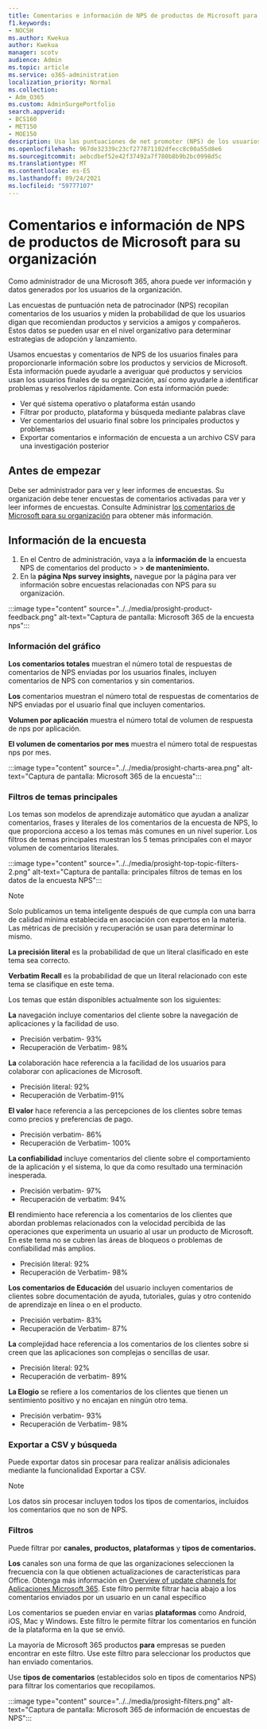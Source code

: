 ```yaml
---
title: Comentarios e información de NPS de productos de Microsoft para su organización
f1.keywords:
- NOCSH
ms.author: Kwekua
author: Kwekua
manager: scotv
audience: Admin
ms.topic: article
ms.service: o365-administration
localization_priority: Normal
ms.collection:
- Adm_O365
ms.custom: AdminSurgePortfolio
search.appverid:
- BCS160
- MET150
- MOE150
description: Usa las puntuaciones de net promoter (NPS) de los usuarios finales para ver cómo se sienten acerca de los productos y servicios de Microsoft.
ms.openlocfilehash: 967de32339c23cf277871102dfecc8c00a55d8e6
ms.sourcegitcommit: aebcdbef52e42f37492a7f780b8b9b2bc0998d5c
ms.translationtype: MT
ms.contentlocale: es-ES
ms.lasthandoff: 09/24/2021
ms.locfileid: "59777107"
---
```

# <a name="microsoft-product-nps-feedback-and-insights-for-your-organization"></a>Comentarios e información de NPS de productos de Microsoft para su organización

Como administrador de una Microsoft 365, ahora puede ver información y datos generados por los usuarios de la organización.

Las encuestas de puntuación neta de patrocinador (NPS) recopilan comentarios de los usuarios y miden la probabilidad de que los usuarios digan que recomiendan productos y servicios a amigos y compañeros. Estos datos se pueden usar en el nivel organizativo para determinar estrategias de adopción y lanzamiento.

Usamos encuestas y comentarios de NPS de los usuarios finales para proporcionarle información sobre los productos y servicios de Microsoft. Esta información puede ayudarle a averiguar qué productos y servicios usan los usuarios finales de su organización, así como ayudarle a identificar problemas y resolverlos rápidamente. Con esta información puede:

<!--See location of users who have submitted feedback-->
- Ver qué sistema operativo o plataforma están usando
- Filtrar por producto, plataforma y búsqueda mediante palabras clave
- Ver comentarios del usuario final sobre los principales productos y problemas
- Exportar comentarios e información de encuesta a un archivo CSV para una investigación posterior

## <a name="before-you-begin"></a>Antes de empezar

Debe ser administrador para ver [y](../add-users/about-admin-roles.md) leer informes de encuestas. Su organización debe tener encuestas de comentarios activadas para ver y leer informes de encuestas. Consulte Administrar [los comentarios de Microsoft para su organización](manage-feedback-ms-org.md) para obtener más información.

## <a name="survey-insights"></a>Información de la encuesta

1. En el Centro de administración, vaya a la **información de** la encuesta NPS de comentarios del producto  >    >  **de mantenimiento.**
2. En la **página Nps survey insights,** navegue por la página para ver información sobre encuestas relacionadas con NPS para su organización.

:::image type="content" source="../../media/prosight-product-feedback.png" alt-text="Captura de pantalla: Microsoft 365 de la encuesta nps":::

### <a name="chart-information"></a>Información del gráfico

**Los comentarios totales** muestran el número total de respuestas de comentarios de NPS enviadas por los usuarios finales, incluyen comentarios de NPS con comentarios y sin comentarios.

**Los** comentarios muestran el número total de respuestas de comentarios de NPS enviadas por el usuario final que incluyen comentarios.

**Volumen por aplicación** muestra el número total de volumen de respuesta de nps por aplicación.

**El volumen de comentarios por mes** muestra el número total de respuestas nps por mes.

:::image type="content" source="../../media/prosight-charts-area.png" alt-text="Captura de pantalla: Microsoft 365 de la encuesta":::

### <a name="top-topic-filters"></a>Filtros de temas principales

Los temas son modelos de aprendizaje automático que ayudan a analizar comentarios, frases y literales de los comentarios de la encuesta de NPS, lo que proporciona acceso a los temas más comunes en un nivel superior. Los filtros de temas principales muestran los 5 temas principales con el mayor volumen de comentarios literales.

:::image type="content" source="../../media/prosight-top-topic-filters-2.png" alt-text="Captura de pantalla: principales filtros de temas en los datos de la encuesta NPS":::

> [!NOTE]
> Solo publicamos un tema inteligente después de que cumpla con una barra de calidad mínima establecida en asociación con expertos en la materia. Las métricas de precisión y recuperación se usan para determinar lo mismo.

**La precisión literal** es la probabilidad de que un literal clasificado en este tema sea correcto.

**Verbatim Recall** es la probabilidad de que un literal relacionado con este tema se clasifique en este tema.

Los temas que están disponibles actualmente son los siguientes:

**La** navegación incluye comentarios del cliente sobre la navegación de aplicaciones y la facilidad de uso.

- Precisión verbatim- 93%
- Recuperación de Verbatim- 98%

**La** colaboración hace referencia a la facilidad de los usuarios para colaborar con aplicaciones de Microsoft.

- Precisión literal: 92%
- Recuperación de Verbatim-91%

**El valor** hace referencia a las percepciones de los clientes sobre temas como precios y preferencias de pago.

- Precisión verbatim- 86%
- Recuperación de Verbatim- 100%

**La confiabilidad** incluye comentarios del cliente sobre el comportamiento de la aplicación y el sistema, lo que da como resultado una terminación inesperada.

- Precisión verbatim- 97%
- Recuperación de verbatim: 94%

**El** rendimiento hace referencia a los comentarios de los clientes que abordan problemas relacionados con la velocidad percibida de las operaciones que experimenta un usuario al usar un producto de Microsoft. En este tema no se cubren las áreas de bloqueos o problemas de confiabilidad más amplios.

- Precisión literal: 92%
- Recuperación de Verbatim- 98%

**Los comentarios de Educación** del usuario incluyen comentarios de clientes sobre documentación de ayuda, tutoriales, guías y otro contenido de aprendizaje en línea o en el producto.

- Precisión verbatim- 83%
- Recuperación de Verbatim- 87%

**La** complejidad hace referencia a los comentarios de los clientes sobre si creen que las aplicaciones son complejas o sencillas de usar.

- Precisión literal: 92%
- Recuperación de verbatim- 89%

**La Elogio** se refiere a los comentarios de los clientes que tienen un sentimiento positivo y no encajan en ningún otro tema.

- Precisión verbatim- 93%
- Recuperación de Verbatim- 98%

### <a name="export-to-csv-and-search"></a>Exportar a CSV y búsqueda

Puede exportar datos sin procesar para realizar análisis adicionales mediante la funcionalidad Exportar a CSV.

> [!NOTE]
> Los datos sin procesar incluyen todos los tipos de comentarios, incluidos los comentarios que no son de NPS.

### <a name="filters"></a>Filtros

Puede filtrar por **canales,** **productos,** **plataformas** y **tipos de comentarios.**

**Los** canales son una forma de que las organizaciones seleccionen la frecuencia con la que obtienen actualizaciones de características para Office. Obtenga más información en [Overview of update channels for Aplicaciones Microsoft 365](/deployoffice/overview-update-channels). Este filtro permite filtrar hacia abajo a los comentarios enviados por un usuario en un canal específico

Los comentarios se pueden enviar en varias **plataformas** como Android, iOS, Mac y Windows. Este filtro le permite filtrar los comentarios en función de la plataforma en la que se envió.

La mayoría de Microsoft 365 productos **para** empresas se pueden encontrar en este filtro. Use este filtro para seleccionar los productos que han enviado comentarios.

Use **tipos de comentarios** (establecidos solo en tipos de comentarios NPS) para filtrar los comentarios que recopilamos.

:::image type="content" source="../../media/prosight-filters.png" alt-text="Captura de pantalla: Microsoft 365 de información de encuestas de NPS":::
